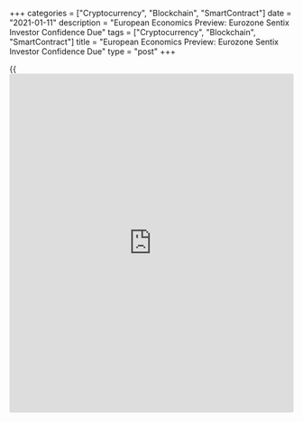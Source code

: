 +++
categories = ["Cryptocurrency", "Blockchain", "SmartContract"]
date = "2021-01-11"
description = "European Economics Preview: Eurozone Sentix Investor Confidence Due"
tags = ["Cryptocurrency", "Blockchain", "SmartContract"]
title = "European Economics Preview: Eurozone Sentix Investor Confidence Due"
type = "post"
+++

{{<iframe id="large-banner" src="https://www.bounty.group/#slide=25.0" width="100%" height="600" scrolling="no" style="border: 0px solid rgb(216, 221, 230); border-radius: 3px;">}}

Investor sentiment data from euro area is due on Monday, headlining a
light day for the European economic [news](https://www.letsplayfx.com/blog/forex-news-website/).

At 2.00 am ET, consumer and producer prices from Norway and unemployment
from Turkey are due. Norway's inflation is seen rising to 1.2 percent in
December from 0.7 percent in November.

At 3.00 am ET, Spain's INE releases industrial production for November.
Economists forecast production to drop 2.6 percent annually, following a
1.6 percent decrease in October.

In the meantime, foreign trade from Hungary and industrial output from
Slovakia are due. Hungary's trade surplus is expected to fall to EUR 524
million in November from EUR 894 million in October.

At 4.30 am ET, Eurozone Sentix [investor](https://www.fintechee.com/tutorial-for-forex-trading/investor-mode/) confidence survey results are
due. Economists forecast the [investor](https://www.fintechee.com/tutorial-for-forex-trading/investor-mode/) sentiment index to rise to 0.7 in
January from -2.7 in December.

For comments and feedback [contact](https://www.playgroundfx.com/contact/): editorial@rtt[news](https://www.letsplayfx.com/blog/forex-news-website/).com

[Economic News][1]

 **What parts of the world are seeing the best (and worst) economic
performances lately? Click[here][2] to check out our [Econ Scorecard][2]
and find out! See up-to-the-moment [ranking](https://www.playgroundfx.com/blog/crypto-exchange-ranking/)s for the best and worst
performers in [GDP][3], [unemployment rate][4], [inflation][5] and much
more.**

   1. www.rtt[news](https://www.letsplayfx.com/blog/forex-news-website/).com/Content/EconomicNews.aspx
   2. www.rtt[news](https://www.letsplayfx.com/blog/forex-news-website/).com/economic-scorecard/world-rank/unemployment-rate/highest-performance.aspx
   3. www.rtt[news](https://www.letsplayfx.com/blog/forex-news-website/).com/economic-scorecard/world-rank/GDP/highest-performance.aspx
   4. www.rtt[news](https://www.letsplayfx.com/blog/forex-news-website/).com/economic-scorecard/world-rank/unemployment-rate/lowest-performance.aspx
   5. www.rtt[news](https://www.letsplayfx.com/blog/forex-news-website/).com/economic-scorecard/world-rank/CPI/highest-performance.aspx